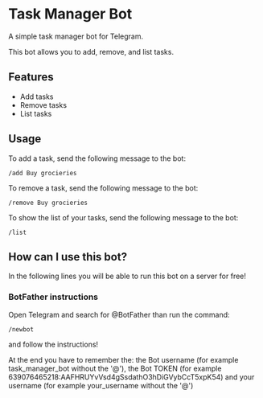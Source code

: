 # Task Manager Bot

A simple task manager bot for Telegram.

This bot allows you to add, remove, and list tasks.

## Features

* Add tasks
* Remove tasks
* List tasks

## Usage

To add a task, send the following message to the bot:

```
/add Buy grocieries
```

To remove a task, send the following message to the bot:

```
/remove Buy grocieries
```

To show the list of your tasks, send the following message to the bot:

```
/list
```


## How can I use this bot?


In the following lines you will be able to run this bot on a server for free!


### BotFather instructions


Open Telegram and search for @BotFather than run the command:

```
/newbot
```


and follow the instructions!


At the end you have to remember the: the Bot username (for example task_manager_bot without the '@'), the Bot TOKEN (for example 639076465218:AAFHRUYvVsd4gSsdathO3hDiGVybCcT5xpK54) and
your username (for example your_username without the '@')
